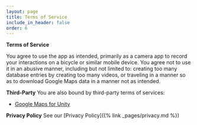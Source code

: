 ```yaml
---
layout: page
title: Terms of Service
include_in_header: false
order: 6
---
```


**Terms of Service**

You agree to use the app as intended, primarily as a camera app to record your interactions on a bicycle or similar mobile device.
You agree not to use it in an abusive manner, including but not limited to: creating too many database entries by creating too many videos, or traveling in a manner so as to download Google Maps data in a manner not as intended.

**Third-Party**
You are also bound by third-party terms of services:
*    [Google Maps for Unity](https://cloud.google.com/maps-platform/terms/)

**Privacy Policy**
See our [Privacy Policy]({% link _pages/privacy.md %})
